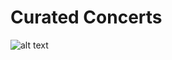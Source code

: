 # Curated Concerts
![alt text](https://github.com/fueledbyespresso/curated-concerts/blob/master/frontend/public/frontpage-screenshot.png?raw=true)
